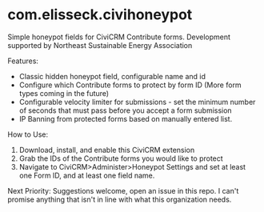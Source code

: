 # com.elisseck.civihoneypot
Simple honeypot fields for CiviCRM Contribute forms.
Development supported by Northeast Sustainable Energy Association

Features:
- Classic hidden honeypot field, configurable name and id
- Configure which Contribute forms to protect by form ID (More form types coming in the future)
- Configurable velocity limiter for submissions - set the minimum number of seconds that must pass before you accept a form submission
- IP Banning from protected forms based on manually entered list.

How to Use:
1) Download, install, and enable this CiviCRM extension
2) Grab the IDs of the Contribute forms you would like to protect
3) Navigate to CiviCRM>Administer>Honeypot Settings and set at least one Form ID, and at least one field name.

Next Priority:
Suggestions welcome, open an issue in this repo. I can't promise anything that isn't in line with what this organization needs.